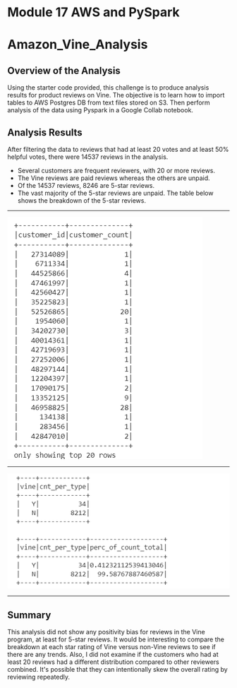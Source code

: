 # Module 17 AWS and PySpark

# Amazon_Vine_Analysis

## Overview of the Analysis

Using the starter code provided, this challenge is to produce analysis results for product reviews on Vine. The objective is to learn how to import tables to AWS Postgres DB from text files stored on S3. Then perform analysis of the data using Pyspark in a Google Collab notebook.

## Analysis Results

After filtering the data to reviews that had at least 20 votes and at least 50% helpful votes, there were 14537 reviews in the analysis. 
- Several customers are frequent reviewers, with 20 or more reviews.
- The Vine reviews are paid reviews whereas the others are unpaid. 
- Of the 14537 reviews, 8246 are 5-star reviews.
- The vast majority of the 5-star reviews are unpaid. The table below shows the breakdown of the 5-star reviews.


---

![Count of Reviews by Customer ID ](/Resources/reviewspercustomer.png)

---

![Vine Versus non-Vine Reviews](/Resources/paidvsunpaid.png)

---
## Summary

This analysis did not show any positivity bias for reviews in the Vine program, at least for 5-star reviews. It would be interesting to compare the breakdown at each star rating of Vine versus non-Vine reviews to see if there are any trends. Also, I did not examine if the customers who had at least 20 reviews had a different distribution compared to other reviewers combined.  It's possible that they can intentionally skew the overall rating by reviewing repeatedly.